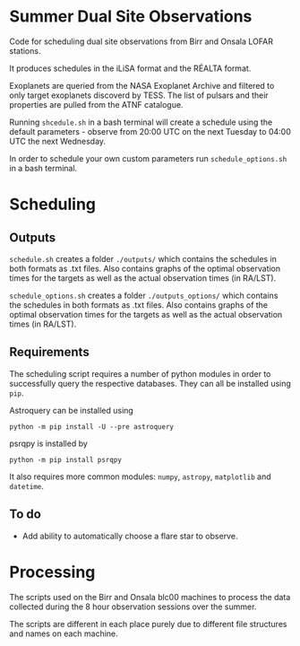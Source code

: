 # Summer Dual Site Observations
Code for scheduling dual site observations from Birr and Onsala LOFAR stations.

It produces schedules in the iLiSA format and the RÉALTA format.

Exoplanets are queried from the NASA Exoplanet Archive and filtered to only target exoplanets discoverd by TESS. The list of pulsars and their properties are pulled from the ATNF catalogue.

Running ```shcedule.sh``` in a bash terminal will create a schedule using the default parameters - observe from 20:00 UTC on the next Tuesday to 04:00 UTC the next Wednesday.

In order to schedule your own custom parameters run ```schedule_options.sh``` in a bash terminal.

# Scheduling
## Outputs
```schedule.sh``` creates a folder ```./outputs/``` which contains the schedules in both formats as .txt files. Also contains graphs of the optimal observation times for the targets as well as the actual observation times (in RA/LST).

```schedule_options.sh``` creates a folder ```./outputs_options/``` which contains the schedules in both formats as .txt files. Also contains graphs of the optimal observation times for the targets as well as the actual observation times (in RA/LST).

## Requirements
The scheduling script requires a number of python modules in order to successfully query the respective databases. They can all be installed using ```pip```.

Astroquery can be installed using
```
python -m pip install -U --pre astroquery
```

psrqpy is installed by
```
python -m pip install psrqpy
```

It also requires more common modules: ```numpy```, ```astropy```, ```matplotlib``` and ```datetime```.

## To do
- Add ability to automatically choose a flare star to observe.

# Processing
The scripts used on the Birr and Onsala blc00 machines to process the data collected during the 8 hour observation sessions over the summer.

The scripts are different in each place purely due to different file structures and names on each machine.


